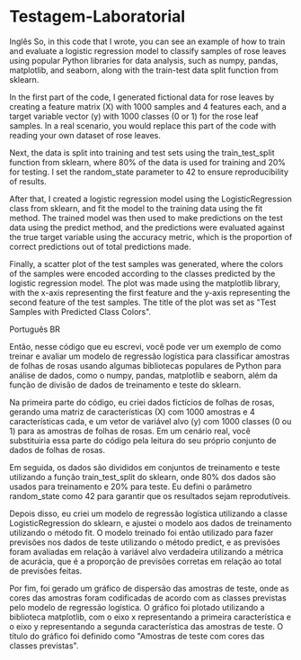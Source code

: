 # Testagem-Laboratorial

Inglês
So, in this code that I wrote, you can see an example of how to train and evaluate a logistic regression model to classify samples of rose leaves using popular Python libraries for data analysis, such as numpy, pandas, matplotlib, and seaborn, along with the train-test data split function from sklearn.

In the first part of the code, I generated fictional data for rose leaves by creating a feature matrix (X) with 1000 samples and 4 features each, and a target variable vector (y) with 1000 classes (0 or 1) for the rose leaf samples. In a real scenario, you would replace this part of the code with reading your own dataset of rose leaves.

Next, the data is split into training and test sets using the train_test_split function from sklearn, where 80% of the data is used for training and 20% for testing. I set the random_state parameter to 42 to ensure reproducibility of results.

After that, I created a logistic regression model using the LogisticRegression class from sklearn, and fit the model to the training data using the fit method. The trained model was then used to make predictions on the test data using the predict method, and the predictions were evaluated against the true target variable using the accuracy metric, which is the proportion of correct predictions out of total predictions made.

Finally, a scatter plot of the test samples was generated, where the colors of the samples were encoded according to the classes predicted by the logistic regression model. The plot was made using the matplotlib library, with the x-axis representing the first feature and the y-axis representing the second feature of the test samples. The title of the plot was set as "Test Samples with Predicted Class Colors".


Português BR

Então, nesse código que eu escrevi, você pode ver um exemplo de como treinar e avaliar um modelo de regressão logística para classificar amostras de folhas de rosas usando algumas bibliotecas populares de Python para análise de dados, como o numpy, pandas, matplotlib e seaborn, além da função de divisão de dados de treinamento e teste do sklearn.

Na primeira parte do código, eu criei dados fictícios de folhas de rosas, gerando uma matriz de características (X) com 1000 amostras e 4 características cada, e um vetor de variável alvo (y) com 1000 classes (0 ou 1) para as amostras de folhas de rosas. Em um cenário real, você substituiria essa parte do código pela leitura do seu próprio conjunto de dados de folhas de rosas.

Em seguida, os dados são divididos em conjuntos de treinamento e teste utilizando a função train_test_split do sklearn, onde 80% dos dados são usados para treinamento e 20% para teste. Eu defini o parâmetro random_state como 42 para garantir que os resultados sejam reprodutíveis.

Depois disso, eu criei um modelo de regressão logística utilizando a classe LogisticRegression do sklearn, e ajustei o modelo aos dados de treinamento utilizando o método fit. O modelo treinado foi então utilizado para fazer previsões nos dados de teste utilizando o método predict, e as previsões foram avaliadas em relação à variável alvo verdadeira utilizando a métrica de acurácia, que é a proporção de previsões corretas em relação ao total de previsões feitas.

Por fim, foi gerado um gráfico de dispersão das amostras de teste, onde as cores das amostras foram codificadas de acordo com as classes previstas pelo modelo de regressão logística. O gráfico foi plotado utilizando a biblioteca matplotlib, com o eixo x representando a primeira característica e o eixo y representando a segunda característica das amostras de teste. O título do gráfico foi definido como "Amostras de teste com cores das classes previstas".
